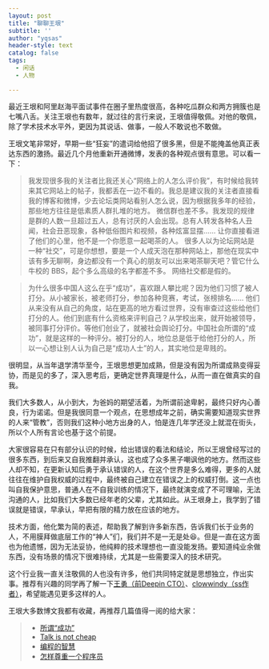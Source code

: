 ```yaml
---
layout: post
title: "聊聊王垠"
subtitle: ''
author: "yqsas"
header-style: text
catalog: false
tags:
  - 闲话
  - 人物

---
```


最近王垠和阿里赵海平面试事件在圈子里热度很高，各种吃瓜群众和两方拥簇也是七嘴八舌。关注王垠也有数年，就过往的言行来说，王垠值得敬佩。对他的敬佩，除了学术技术水平外，更因为其说话、做事，一般人不敢说也不敢做。

王垠文笔非常好，早期一些“狂妄”的遣词给他招了很多黑，但是不能掩盖他真正表达东西的激扬。最近几个月他重新开通微博，发表的各种观点很有意思。可以看一下：

> 我发现很多我的关注者比我还关心“网络上的人怎么评价我”，有时候给我转来其它网站上的帖子，我都丢在一边不看的。我总是建议我的关注者直接看我的博客和微博，少去论坛类网站看别人怎么说，因为根据我多年的经验，那些地方往往是低素质人群扎堆的地方。
微信群也差不多。我发现的规律是群的人数一旦超过五人，总有讨厌的人会出现。总有人转发各种名人丑闻，社会丑恶现象，各种低俗图片和视频，各种炫富显摆…… 让你直接看进了他们的心里，他不是一个你愿意一起喝茶的人。
很多人以为论坛网站是一种“社交”，可是你想想，要是一个人成天泡在那种网站上，那他在现实中该有多无聊啊，身边都没有一个真心的朋友可以出来喝茶聊天吧？管它什么牛校的 BBS，起个多么高级的名字都差不多。
网络社交都是假的。

> 为什么很多中国人这么在乎“成功”，喜欢跟人攀比呢？因为他们习惯了被人打分。从小被家长，被老师打分，参加各种竞赛，考试，张榜排名…… 他们从来没有从自己的角度，站在更高的地方看过世界，没有审查过这些给他们打分的人。他们到底有什么资格来评判自己？从学校出来，就开始被领导，被同事打分评价。等他们创业了，就被社会舆论打分。中国社会所谓的“成功”，就是这样的一种评分。被打分的人，地位总是低于给他打分的人，所以一心想让别人认为自己是“成功人士”的人，其实地位是卑贱的。

很明显，从当年退学清华至今，王垠思想更加成熟，但是没有因为所谓成熟变得妥协，而是见的多了，深入思考后，更确定世界真理是什么，从而一直在做真实的自我。

我们大多数人，从小到大，为爸妈的期望活着，为所谓前途卑躬，最终只好内心善良，行为诺诺。但是我很同意一个观点，在思想成年之前，确实需要知道现实世界的人来“管教”，否则我们这种小地方出身的人，怕是连几年学还没上就混在街头，所以个人所有言论也基于这个前提。

大家很容易在只有部分认识的时候，给出错误的看法和结论，所以王垠曾经写过的很多东西，到后来又自我推翻并承认，这也成了众多黑子嘲讽他的地方。然而这些人却不知，在更新认知后勇于承认错误的人，在这个世界是多么难得，更多的人就往往在维护自我权威的过程中，最终被自己建立在错误之上的权威打倒。这一点也叫自我保护意思，普通人在不自我训练的情况下，最终就演变成了不可理喻，无法沟通的人，比如我们大多数已经年老的父辈，尤其如此。从王垠身上，我学到了错误就是错误，早承认，早把有限的精力放在应该的地方。

技术方面，他化繁为简的表述，帮助我了解到许多新东西，告诉我们长于业务的人，不用膜拜做底层工作的“神人”们，我们并不是一无是处😆。但是一直在这方面也为他遗憾，因为无法妥协，他纯粹的技术理想也一直没能发扬。要知道纯业余做东西，没有场景的情况下很难持续，尤其是一些需要深入的技术研究。

这个行业我一直关注敬佩的人也没有许多，他们共同特定就是思想独立，作出实事。推荐有兴趣的同学再了解一下[王勇（前Deepin CTO）](https://manateelazycat.github.io/)、[clowwindy（ss作者）](https://twitter.com/clowwindy)，希望能遇见更多这样的人。

王垠大多数博文我都有收藏，再推荐几篇值得一阅的给大家：

> - [所谓“成功”](http://www.yinwang.org/blog-cn/2019/12/26/success)
> - [Talk is not cheap](http://www.yinwang.org/blog-cn/2019/09/11/talk-is-not-cheap)
> - [编程的智慧](http://www.yinwang.org/blog-cn/2015/11/21/programming-philosophy)
> - [怎样尊重一个程序员](http://www.yinwang.org/blog-cn/2015/03/03/how-to-respect-a-programmer)
